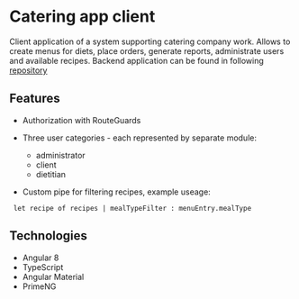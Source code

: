 # Catering app client

Client application of a system supporting catering company work. Allows to create menus for diets, place orders, generate reports, administrate users and available recipes. Backend application can be found in following [repository](https://github.com/martyna8821/catering-app)

## Features

* Authorization with RouteGuards 

* Three user categories - each represented by separate module:
    * administrator
    * client
    * dietitian   

* Custom pipe for filtering recipes, example useage:
```
 let recipe of recipes | mealTypeFilter : menuEntry.mealType
```


## Technologies 
* Angular 8
* TypeScript
* Angular Material
* PrimeNG 